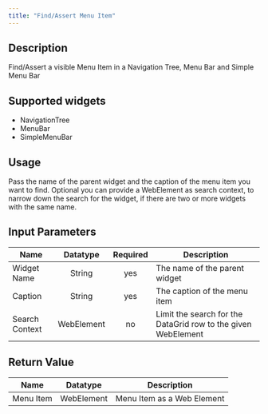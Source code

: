 ```yaml
---
title: "Find/Assert Menu Item"
---
```

## Description
Find/Assert a visible Menu Item in a Navigation Tree, Menu Bar and Simple Menu Bar

## Supported widgets
 + NavigationTree
 + MenuBar
 + SimpleMenuBar

## Usage
Pass the name of the parent widget and the caption of the menu item you want to find.
Optional you can provide a WebElement as search context, to narrow down the search for the widget, if there are two or more widgets with the same name.

## Input Parameters
Name | Datatype | Required | Description
---- | :--------: | :--------: | ---------------
Widget Name | String | yes | The name of the parent widget
Caption | String | yes | The caption of the menu item
Search Context | WebElement | no | Limit the search for the DataGrid row to the given WebElement

## Return Value

Name | Datatype | Description
---- | :---------: | ---------------
Menu Item | WebElement | Menu Item as a Web Element
